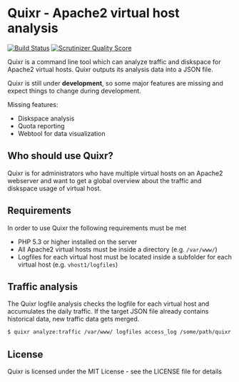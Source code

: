 Quixr - Apache2 virtual host analysis
=====================================

[![Build Status](https://travis-ci.org/derhansen/quixr.png?branch=develop)](https://travis-ci.org/derhansen/quixr)
[![Scrutinizer Quality Score](https://scrutinizer-ci.com/g/derhansen/quixr/badges/quality-score.png?s=11465c0dd3d311aee21755773ce8d6cdee6b6a6f)](https://scrutinizer-ci.com/g/derhansen/quixr/)

Quixr is a command line tool which can analyze traffic and diskspace for Apache2 virtual hosts. Quixr outputs its
analysis data into a JSON file.

Quixr is still under **development**, so some major features are missing and expect things to change during development.

Missing features:

* Diskspace analysis
* Quota reporting
* Webtool for data visualization

Who should use Quixr?
---------------------

Quixr is for administrators who have multiple virtual hosts on an Apache2 webserver and want to get a global overview
about the traffic and diskspace usage of virtual host.

Requirements
------------

In order to use Quixr the following requirements must be met

* PHP 5.3 or higher installed on the server
* All Apache2 virtual hosts must be inside a directory (e.g. `/var/www/`)
* Logfiles for each virtual host must be located inside a subfolder for each virtual host (e.g. `vhost1/logfiles`)

Traffic analysis
----------------

The Quixr logfile analysis checks the logfile for each virtual host and accumulates the daily traffic. If the target
JSON file already contains historical data, new traffic data gets merged.

``` sh
$ quixr analyze:traffic /var/www/ logfiles access_log /some/path/quixr.json common
```

License
-------
Quixr is licensed under the MIT License - see the LICENSE file for details
